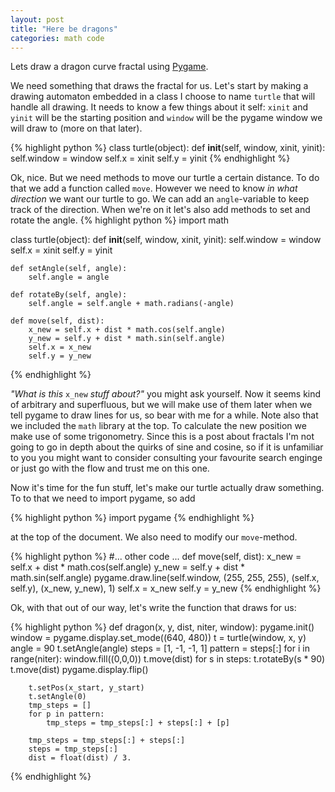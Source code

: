 ```yaml
---
layout: post
title: "Here be dragons"
categories: math code
---
```

Lets draw a dragon curve fractal using [Pygame][pygame].  

We need something that draws the fractal for us. Let's start by making a drawing automaton embedded in a class I choose to name `turtle` that will handle all drawing. It needs to know a few things about it self: `xinit` and `yinit` will be the starting position and `window` will be the pygame window we will draw to (more on that later).

{% highlight python %}
class turtle(object):
    def __init__(self, window, xinit, yinit):
        self.window = window
        self.x = xinit
        self.y = yinit
{% endhighlight %}

Ok, nice. But we need methods to move our turtle a certain distance. To do that we add a function called `move`. However we need to know *in what direction* we want our turtle to go. We can add an `angle`-variable to keep track of the direction. When we're on it let's also add methods to set and rotate the angle.
{% highlight python %}
import math

class turtle(object):
    def __init__(self, window, xinit, yinit):
        self.window = window
        self.x = xinit
        self.y = yinit

    def setAngle(self, angle):
        self.angle = angle

    def rotateBy(self, angle):
        self.angle = self.angle + math.radians(-angle)

    def move(self, dist):
        x_new = self.x + dist * math.cos(self.angle)
        y_new = self.y + dist * math.sin(self.angle)
        self.x = x_new
        self.y = y_new
{% endhighlight %}

*"What is this* `x_new` *stuff about?"* you might ask yourself. Now it seems kind of arbitrary and superfluous, but we will make use of them later when we tell pygame to draw lines for us, so bear with me for a while. Note also that we included the `math` library at the top. To calculate the new position we make use of some trigonometry. Since this is a post about fractals I'm not going to go in depth about the quirks of sine and cosine, so if it is unfamiliar to you you might want to consider consulting your favourite search enginge or just go with the flow and trust me on this one.

Now it's time for the fun stuff, let's make our turtle actually draw something. To to that we need to import pygame, so add

{% highlight python %}
import pygame
{% endhighlight %}

at the top of the document. We also need to modify our `move`-method.

{% highlight python %}
#... other code ...
    def move(self, dist):
        x_new = self.x + dist * math.cos(self.angle)
        y_new = self.y + dist * math.sin(self.angle)
        pygame.draw.line(self.window, (255, 255, 255), 
                        (self.x, self.y), (x_new, y_new), 1)
        self.x = x_new
        self.y = y_new
{% endhighlight %}

Ok, with that out of our way, let's write the function that draws for us:

{% highlight python %}
def dragon(x, y, dist, niter, window):
    pygame.init()
    window = pygame.display.set_mode((640, 480))
    t = turtle(window, x, y)
    angle = 90
    t.setAngle(angle)
    steps = [1, -1, -1, 1]
    pattern = steps[:]
    for i in range(niter):
        window.fill((0,0,0))
        t.move(dist)
        for s in steps:
            t.rotateBy(s * 90)
            t.move(dist)
            pygame.display.flip()

        t.setPos(x_start, y_start)
        t.setAngle(0)
        tmp_steps = []
        for p in pattern:
            tmp_steps = tmp_steps[:] + steps[:] + [p]

        tmp_steps = tmp_steps[:] + steps[:]
        steps = tmp_steps[:]
        dist = float(dist) / 3.
   
{% endhighlight %}

[pygame]: http://www.pygame.org
